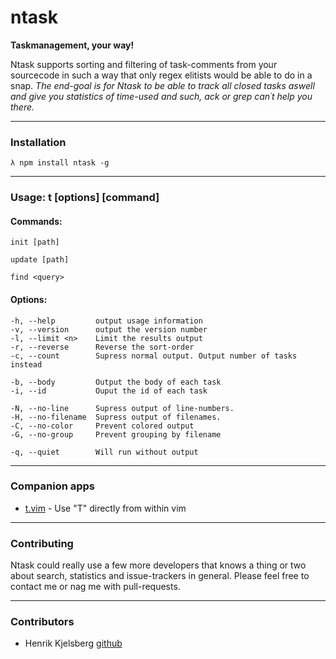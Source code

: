 # ntask

__Taskmanagement, your way!__


Ntask supports sorting and filtering of task-comments from your sourcecode in
such a way that only regex elitists would be able to do in a snap.
_The end-goal is for Ntask to be able to track all closed tasks aswell and give
you statistics of time-used and such, ack or grep can´t help you there._


***


### Installation

    λ npm install ntask -g


***


### Usage: t [options] [command]

#### Commands:

    init [path]

    update [path]

    find <query>

#### Options:

    -h, --help         output usage information
    -v, --version      output the version number
    -l, --limit <n>    Limit the results output
    -r, --reverse      Reverse the sort-order
    -c, --count        Supress normal output. Output number of tasks instead

    -b, --body         Output the body of each task
    -i, --id           Ouput the id of each task

    -N, --no-line      Supress output of line-numbers.
    -H, --no-filename  Supress output of filenames.
    -C, --no-color     Prevent colored output
    -G, --no-group     Prevent grouping by filename

    -q, --quiet        Will run without output


***


### Companion apps

* [t.vim](http://github.com/hkjels/t.vim/) - Use "T" directly from within vim


***


### Contributing

Ntask could really use a few more developers that knows a thing or two about
search, statistics and issue-trackers in general. Please feel free to contact
me or nag me with pull-requests.


***


### Contributors

* Henrik Kjelsberg [github](http://github.com/hkjels/)
